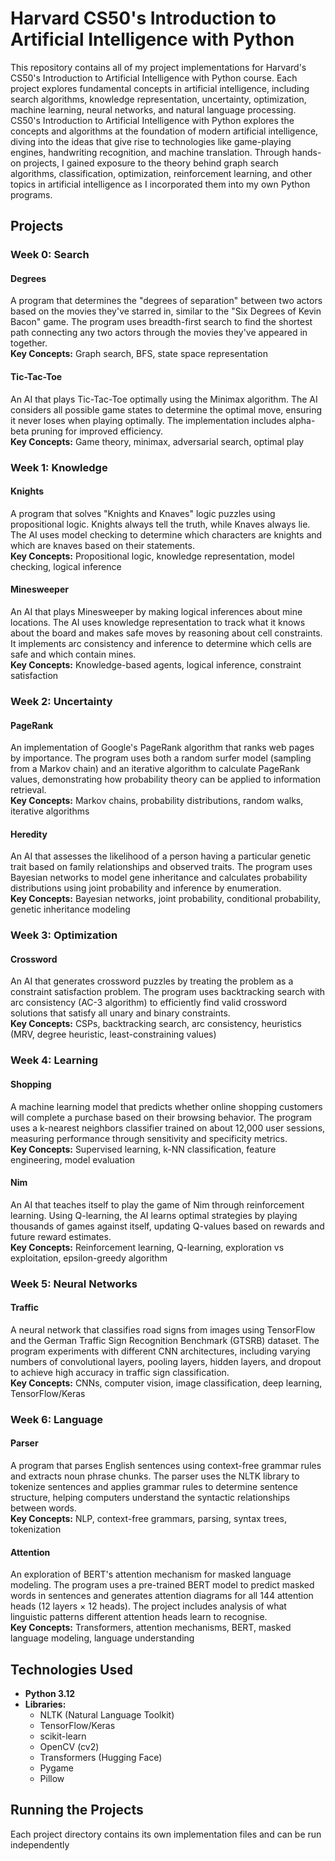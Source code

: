 # Harvard CS50's Introduction to Artificial Intelligence with Python

This repository contains all of my project implementations for Harvard's CS50's Introduction to Artificial Intelligence with Python course. Each project explores fundamental concepts in artificial intelligence, including search algorithms, knowledge representation, uncertainty, optimization, machine learning, neural networks, and natural language processing.
CS50's Introduction to Artificial Intelligence with Python explores the concepts and algorithms at the foundation of modern artificial intelligence, diving into the ideas that give rise to technologies like game-playing engines, handwriting recognition, and machine translation. 
Through hands-on projects, I gained exposure to the theory behind graph search algorithms, classification, optimization, reinforcement learning, and other topics in artificial intelligence as I incorporated them into my own Python programs.

## Projects

### Week 0: Search

#### Degrees
A program that determines the "degrees of separation" between two actors based on the movies they've starred in, similar to the "Six Degrees of Kevin Bacon" game. The program uses breadth-first search to find the shortest path connecting any two actors through the movies they've appeared in together.  
**Key Concepts:** Graph search, BFS, state space representation

#### Tic-Tac-Toe
An AI that plays Tic-Tac-Toe optimally using the Minimax algorithm. The AI considers all possible game states to determine the optimal move, ensuring it never loses when playing optimally. The implementation includes alpha-beta pruning for improved efficiency.  
**Key Concepts:** Game theory, minimax, adversarial search, optimal play

### Week 1: Knowledge

#### Knights
A program that solves "Knights and Knaves" logic puzzles using propositional logic. Knights always tell the truth, while Knaves always lie. The AI uses model checking to determine which characters are knights and which are knaves based on their statements.  
**Key Concepts:** Propositional logic, knowledge representation, model checking, logical inference

#### Minesweeper
An AI that plays Minesweeper by making logical inferences about mine locations. The AI uses knowledge representation to track what it knows about the board and makes safe moves by reasoning about cell constraints. It implements arc consistency and inference to determine which cells are safe and which contain mines.  
**Key Concepts:** Knowledge-based agents, logical inference, constraint satisfaction

### Week 2: Uncertainty

#### PageRank
An implementation of Google's PageRank algorithm that ranks web pages by importance. The program uses both a random surfer model (sampling from a Markov chain) and an iterative algorithm to calculate PageRank values, demonstrating how probability theory can be applied to information retrieval.  
**Key Concepts:** Markov chains, probability distributions, random walks, iterative algorithms

#### Heredity
An AI that assesses the likelihood of a person having a particular genetic trait based on family relationships and observed traits. The program uses Bayesian networks to model gene inheritance and calculates probability distributions using joint probability and inference by enumeration.  
**Key Concepts:** Bayesian networks, joint probability, conditional probability, genetic inheritance modeling

### Week 3: Optimization

#### Crossword
An AI that generates crossword puzzles by treating the problem as a constraint satisfaction problem. The program uses backtracking search with arc consistency (AC-3 algorithm) to efficiently find valid crossword solutions that satisfy all unary and binary constraints.  
**Key Concepts:** CSPs, backtracking search, arc consistency, heuristics (MRV, degree heuristic, least-constraining values)

### Week 4: Learning

#### Shopping
A machine learning model that predicts whether online shopping customers will complete a purchase based on their browsing behavior. The program uses a k-nearest neighbors classifier trained on about 12,000 user sessions, measuring performance through sensitivity and specificity metrics.  
**Key Concepts:** Supervised learning, k-NN classification, feature engineering, model evaluation

#### Nim
An AI that teaches itself to play the game of Nim through reinforcement learning. Using Q-learning, the AI learns optimal strategies by playing thousands of games against itself, updating Q-values based on rewards and future reward estimates.  
**Key Concepts:** Reinforcement learning, Q-learning, exploration vs exploitation, epsilon-greedy algorithm

### Week 5: Neural Networks

#### Traffic
A neural network that classifies road signs from images using TensorFlow and the German Traffic Sign Recognition Benchmark (GTSRB) dataset. The program experiments with different CNN architectures, including varying numbers of convolutional layers, pooling layers, hidden layers, and dropout to achieve high accuracy in traffic sign classification.  
**Key Concepts:** CNNs, computer vision, image classification, deep learning, TensorFlow/Keras

### Week 6: Language

#### Parser
A program that parses English sentences using context-free grammar rules and extracts noun phrase chunks. The parser uses the NLTK library to tokenize sentences and applies grammar rules to determine sentence structure, helping computers understand the syntactic relationships between words.  
**Key Concepts:** NLP, context-free grammars, parsing, syntax trees, tokenization

#### Attention
An exploration of BERT's attention mechanism for masked language modeling. The program uses a pre-trained BERT model to predict masked words in sentences and generates attention diagrams for all 144 attention heads (12 layers × 12 heads). The project includes analysis of what linguistic patterns different attention heads learn to recognise.  
**Key Concepts:** Transformers, attention mechanisms, BERT, masked language modeling, language understanding

## Technologies Used

- **Python 3.12**
- **Libraries:** 
  - NLTK (Natural Language Toolkit)
  - TensorFlow/Keras
  - scikit-learn
  - OpenCV (cv2)
  - Transformers (Hugging Face)
  - Pygame
  - Pillow

## Running the Projects
Each project directory contains its own implementation files and can be run independently

